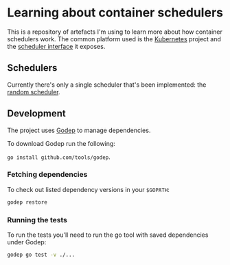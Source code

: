 # Learning about container schedulers

This is a repository of artefacts I'm using to learn more about how
container schedulers work. The common platform used is the
[Kubernetes](https://github.com/GoogleCloudPlatform/kubernetes)
project and the
[scheduler interface](https://github.com/GoogleCloudPlatform/kubernetes/tree/master/pkg/scheduler)
it exposes.

## Schedulers

Currently there's only a single scheduler that's been implemented: the
[random scheduler](random).

## Development

The project uses [Godep](https://github.com/tools/godep) to manage
dependencies.

To download Godep run the following:

`go install github.com/tools/godep`.

### Fetching dependencies

To check out listed dependency versions in your `$GOPATH`:

```bash
godep restore
```

### Running the tests

To run the tests you'll need to run the go tool with saved
dependencies under Godep:

```bash
godep go test -v ./...
```
